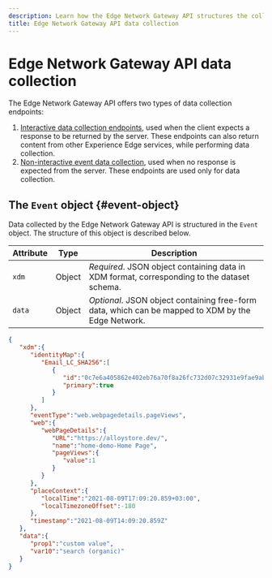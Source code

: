 ```yaml
---
description: Learn how the Edge Network Gateway API structures the collected data
title: Edge Network Gateway API data collection
---
```


# Edge Network Gateway API data collection

The Edge Network Gateway API offers two types of data collection endpoints:

1. [Interactive data collection endpoints](interactive-data-collection.md), used when the client expects a response to be returned by the server. These endpoints can also return content from other Experience Edge services, while performing data collection.
2. [Non-interactive event data collection](non-interactive-data-collection.md), used when no response is expected from the server. These endpoints are used only for data collection.

## The `Event` object {#event-object}

Data collected by the Edge Network Gateway API is structured in the `Event` object. The structure of this object is described below.

| Attribute | Type | Description |
| --- | --- | --- |
| `xdm`| Object | *Required*. JSON object containing data in XDM format, corresponding to the dataset schema. |
| `data` | Object | *Optional*. JSON object containing free-form data, which can be mapped to XDM by the Edge Network. |

```json
{
   "xdm":{
      "identityMap":{
         "Email_LC_SHA256":[
            {
               "id":"0c7e6a405862e402eb76a70f8a26fc732d07c32931e9fae9ab1582911d2e8a3b",
               "primary":true
            }
         ]
      },
      "eventType":"web.webpagedetails.pageViews",
      "web":{
         "webPageDetails":{
            "URL":"https://alloystore.dev/",
            "name":"home-demo-Home Page",
            "pageViews":{
               "value":1
            }
         }
      },
      "placeContext":{
         "localTime":"2021-08-09T17:09:20.859+03:00",
         "localTimezoneOffset":-180
      },
      "timestamp":"2021-08-09T14:09:20.859Z"
   },
   "data":{
      "prop1":"custom value",
      "var10":"search (organic)"
   }
}
```
